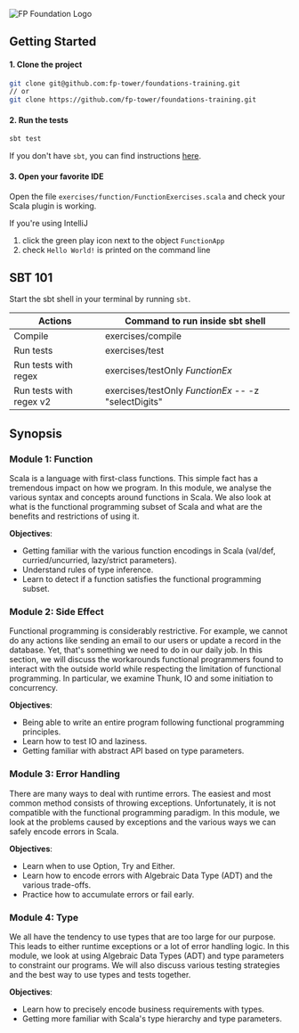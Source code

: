 ![FP Foundation Logo](logo/Foundation.png)<br>

## Getting Started

#### 1. Clone the project

```bash
git clone git@github.com:fp-tower/foundations-training.git
// or
git clone https://github.com/fp-tower/foundations-training.git
``` 

#### 2. Run the tests

```bash
sbt test
```

If you don't have `sbt`, you can find instructions [here](https://www.scala-sbt.org/download.html).


#### 3. Open your favorite IDE

Open the file `exercises/function/FunctionExercises.scala` and check your Scala plugin is working.

If you're using IntelliJ
1. click the green play icon next to the object `FunctionApp`
2. check `Hello World!` is printed on the command line

## SBT 101

Start the sbt shell in your terminal by running `sbt`. 

| Actions           | Command to run inside sbt shell |
|-------------------|---------------------------------|
| Compile           | exercises/compile               |
| Run tests         | exercises/test                  | 
| Run tests with regex | exercises/testOnly *FunctionEx*   |
| Run tests with regex v2   | exercises/testOnly *FunctionEx* -- -z "selectDigits" |


## Synopsis

### Module 1: Function

Scala is a language with first-class functions. This simple fact has a tremendous impact on how we program. 
In this module, we analyse the various syntax and concepts around functions in Scala. 
We also look at what is the functional programming subset of Scala and what are the benefits and 
restrictions of using it.

**Objectives**:
* Getting familiar with the various function encodings in Scala (val/def, curried/uncurried, lazy/strict parameters).
* Understand rules of type inference.
* Learn to detect if a function satisfies the functional programming subset.

### Module 2: Side Effect

Functional programming is considerably restrictive. For example, we cannot do any actions like sending 
an email to our users or update a record in the database. Yet, that's something we need to do in our daily
job. In this section, we will discuss the workarounds functional programmers found to interact with the
outside world while respecting the limitation of functional programming. In particular, we examine Thunk,
IO and some initiation to concurrency.

**Objectives**:
* Being able to write an entire program following functional programming principles.
* Learn how to test IO and laziness.
* Getting familiar with abstract API based on type parameters.

### Module 3: Error Handling

There are many ways to deal with runtime errors. The easiest and most common method consists of throwing 
exceptions. Unfortunately, it is not compatible with the functional programming paradigm. In this module,
we look at the problems caused by exceptions and the various ways we can safely encode errors in Scala.

**Objectives**:
* Learn when to use Option, Try and Either.
* Learn how to encode errors with Algebraic Data Type (ADT) and the various trade-offs.
* Practice how to accumulate errors or fail early.

### Module 4: Type

We all have the tendency to use types that are too large for our purpose. This leads to either runtime 
exceptions or a lot of error handling logic. In this module, we look at using Algebraic Data Types (ADT)
and type parameters to constraint our programs. We will also discuss various testing strategies and the
best way to use types and tests together.

**Objectives**:
* Learn how to precisely encode business requirements with types.
* Getting more familiar with Scala's type hierarchy and type parameters.

